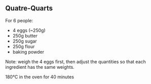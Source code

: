 ## Quatre-Quarts

For 6 people:
- 4 eggs (~250g)
- 250g butter
- 250g sugar
- 250g flour
- baking powder

Note: weigh the 4 eggs first, then adjust the quantities so that each ingredient has the same weights.

180°C in the oven for 40 minutes